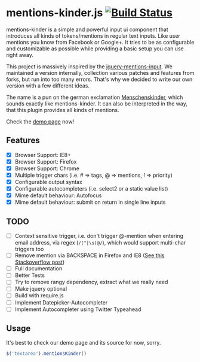 
mentions-kinder.js [![Build Status](https://travis-ci.org/mixxt/mentions-kinder.js.png?branch=master)](https://travis-ci.org/mixxt/mentions-kinder.js)
=================
mentions-kinder is a simple and powerful input ui component that introduces all kinds of tokens/mentions in regular text inputs. Like user mentions you know from Facebook or Google+.
It tries to be as configurable and customizable as possible while providing a basic setup you can use right away.

This project is massively inspired by the [jquery-mentions-input](https://github.com/podio/jquery-mentions-input).
We maintained a version internally, collection various patches and features from forks, but run into too many errors. That's why we decided to write our own version with a few different ideas.

The name is a pun on the german exclamation [Menschenskinder](http://www.dict.cc/?s=menschenskinder), which sounds exactly like mentions-kinder.
It can also be interpreted in the way, that this plugin provides all kinds of mentions.

Check the [demo page](http://mixxt.github.io/mentions-kinder.js) now!

## Features
- [x] Browser Support: IE8+
- [x] Browser Support: Firefox
- [x] Browser Support: Chrome
- [x] Multiple trigger chars (i.e. # => tags, @ => mentions, ! => priority)
- [x] Configurable output syntax
- [x] Configurable autocompleters (i.e. select2 or a static value list)
- [x] Mime default behaviour: Autofocus
- [x] Mime default behaviour: submit on return in single line inputs

## TODO
- [ ] Context sensitive trigger, i.e. don't trigger @-mention when entering email address, via regex (`/(^|\s)@/`), which would support multi-char triggers too
- [ ] Remove mention via BACKSPACE in Firefox and IE8 ([See this Stackoverflow post](http://stackoverflow.com/questions/9983868/contenteditable-div-ie8-not-happy-with-backspace-remove-of-html-element))
- [ ] Full documentation
- [ ] Better Tests
- [ ] Try to remove rangy dependency, extract what we really need
- [ ] Make jquery optional
- [ ] Build with require.js
- [ ] Implement Datepicker-Autocompleter
- [ ] Implement Autocompleter using Twitter Typeahead

## Usage

It's best to check our demo page and its source for now, sorry.

```javascript
$('textarea').mentionsKinder()
```
